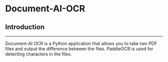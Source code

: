 # Document-AI-OCR

## Introduction
------------
Document-AI OCR is a Python application that allows you to take two PDF files and output the difference between the files. PaddleOCR is used for detecting characters in the files.

